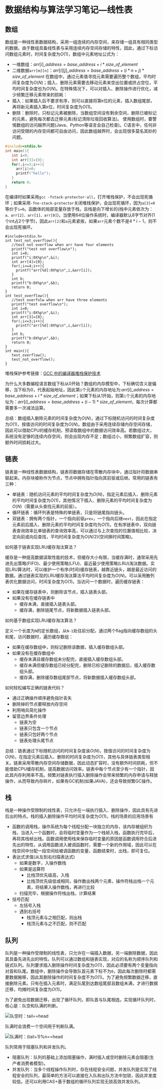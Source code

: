 # 数据结构与算法学习笔记—线性表

## 数组

数组是一种线性表数据结构，采用一组连续的内存空间，来存储一组具有相同类型的数据。由于数组具备线性表与采用连续内存空间存储的特性，因此，通过下标访问数组元素时，时间复杂度为$O(1)$，数组中元素地址公式为：

- 一维数组：$arr[i]\_address=base\_address+i*size\_of\_element$
- 二维数据`arr[m][n]`：$arr[i][j]\_address=base\_address+(i*n+j)*size\_of\_element$
  在数组中，通过元素值寻找元素需要遍历整个数组，平均时间复杂度为$O(N)$；插入、删除元素需要去移动元素来空出位置或挤占空位，平均时间复杂度也为$O(N)$。在特殊情况下，可以对插入、删除操作进行优化，减少频繁迁移元素带来的损耗：
- 插入：如果插入后不要求有序，则可以直接将第`K`位的元素，插入数组尾部，再将新元素插入第`K`位，时间复杂度为$O(1)$。
- 删除：删除时，只标记元素被删除，当数组空间没有剩余空间，删除已被标记的元素，避免每次都去迁移元素(标记清除垃圾回收算法)。
  使用数组时，要警惕数组的访问越界问题(Java、Python等语言会自己检查)。C语言中，任何非访问受限的内存空间都可自由访问，因此数组越界时，会出现很多莫名其妙的问题。

```c
#include<stdio.h>
int main(){
   int i=0;
   int arr[3]={0};
   for(;i<=3;i++){
     arr[i]=0;
     printf("hello");
   }
   return 0;
}
```

在编译时如果采用`gcc -fstack-protector-all`，打开堆栈保护，不会出现死循环；如果采用`-fno-stack-protector`关闭堆栈保护，会出现死循环，因为`a[3]=0`等价于`i=0`。函数体的局部变量存放于栈，且栈是向下增长的(栈中元素依次为：`a、arr[2]、arr[1]、arr[0]`)，当使用64位操作系统时，编译器默认8字节对齐(1个int占2个字节)，因此`arr[2]`和`a`元素紧挨，如果`arr`元素个数不是$4*i-1$，则不会出现死循环。

```
#include<stdio.h>
int test_not_overflow(){
   //test not overflow when arr have four elements
   printf("test not overflow\n");
   int i=0;
   printf("i:0X%p\n",&i);
   int arr[4]={0};
   for(;i<=4;i++){
     printf("arr[%d]:0X%p\n",i,&arr[i]);
   }
   int b;
   printf("b:0X%p\n",&b);
   return 0;
}
int test_overflow(){
   //test overfolw when arr have three elements
   printf("test overflow\n");
   int i=0;
   printf("i:0X%p\n",&i);
   int arr[3]={0};
   for(;i<=3;i++){
     printf("arr[%d]:0X%p\n",i,&arr[i]);
   }
   int b;
   printf("b:0X%p\n",&b);
   return 0;
}
int main(){
   test_overflow();
   test_not_overflow();
}
```

堆栈保护参考链接：[GCC 中的编译器堆栈保护技术](https://www.ibm.com/developerworks/cn/linux/l-cn-gccstack/index.html)

为什么大多数编程语言数组下标从0开始？数组的内存模型中，下标确切含义是偏移，当下标为0，代表起始地址，因此第`i`个元素的内存地址为:$arr[i]\_address=base\_address+i*size\_of\_element$；如果下标从1开始，则第`i`个元素的内存地址为：$arr[i]\_address=base\_address+(i-1)*size\_of\_element$，每次计算都需要多一次减法运算。

总结：数组插入删除元素的时间复杂度为$O(N)$，通过下标随机访问的时间复杂度为$O(1)$，按值访问的时间复杂度为$O(N)$。数组由于采用连续存储内存空间存储，因此可以借助CPU的缓存机制，预读取数组中的数据访问效率高。若数组过大，系统没有足够的连续内存空间，则会出现内存不足；数组过小，频繁数组扩容，则额外时间损耗过大。

## 链表

链表是一种线性表数据结构，链表将数据存储在零散内存块中，通过指针将数据串联起来。内存块被称作为节点，节点中拥有指针指向其前驱或后继。常用的链表有三种：

- 单链表：随机访问元素的平均时间复杂度为$O(N)$，指定元素后插入、删除元素的平均时间复杂度为$O(1)$，其他情况下插入、删除元素的平均时间复杂度为$O(N)$（需要从头查找元素的前驱）。
- 循环链表：循环列表是特殊的单链表，只是将链尾指向链头。
- 双链表：拥有两个指针，一个指向前驱`prev`，一个指向后继`next`，因此在指定元素前后插入、删除元素的平均时间复杂度均为$O(1)$。在有序链表中，双向链表查询效率比单链表的查询效率高，可以通过与上次查找的位置值相比较，决定向前或向后查找，平均时间复杂度为$O(N/2)$(空间换时间策略)。

如何基于链表实现LRU缓存淘汰算法？

缓存是一种提高数据读取性能的技术，但缓存大小有限，当缓存满时，通常采用先进先出策略(FIFO)、最少使用策略(LFU)、最近最少使用策略(LRU)淘汰数据。实现LRU算法时，可以维护一个有序(时间)缓存链表，越靠近链头，越是最近访问的数据。通过链表实现的LRU缓存淘汰算法平均时间复杂度为$O(N)$。可以采用散列表优化数据访问，时间复杂度为O(1)。当访问一个数据时，遍历缓存链表：

- 如果在缓存链表中，则删除该节点，插入链表头部。
- 如果没有在缓存链表中
  - 缓存未满，直接插入链表头部。
  - 缓存满，删除链尾节点，将新数据插入链表头部。



如何基于数组实现LRU缓存淘汰算法？

定义一个长度为`N`的定长数组，从`N-1`处往前分配，通过两个flag指向缓存数组的头和尾，访问数据时，遍历缓存数组：

- 如果在缓存数组中，则标记删除该数据，插入缓存数组头部。
- 如果没有在缓存数组中
  - 缓存未满且缓存数组未分配完，直接插入缓存数组头部。
  - 缓存未满但缓存数组已经分配完，删除已标记删除的数据后，插入缓存数组头部。
  - 缓存满，删除缓存数组尾部节点，将新数据插入缓存数组头部。

如何轻松编写正确的链表代码？

- 通过正确操作顺序避免指针丢失
- 删除掉的节点要释放内存空间
- 利用哨兵简化操作
- 留意边界条件处理
  - 链表为空
  - 链表只包含一个节点
  - 链表只包好两个节点
  - 链表处理头尾节点

总结：链表通过下标随机访问的时间复杂度诶$O(N)$，按值访问的时间复杂度为$O(N)$，在指定元素后插入、删除的时间复杂度为$O(1)$，其他与具体链表类型相关。链表采用零散内存空间存储数据，因此动态扩容时，没有额外时间损耗，但不能借助CPU缓存机制，提高数据访问效率。链表中每个节点至少有一个指针，因此其内存利用率不高。频繁对链表执行插入删除操作会带来频繁的内存申请与释放操作，从而导致内存碎片，如果有GC机制(如果JAVA)，还会导致频繁GC操作。

## 栈

栈是一种操作受限制的线性表，只允许在一端执行插入、删除操作，因此具有先进后出的特点。栈的插入删除操作平均时间复杂度为$O(1)$。栈的场景的应用场景有

- 函数的调用栈，操作系统为每个线程分配一块独立的内存，该内存被组织为栈，当进入一个函数时，会将临时变量作为一个栈帧入栈，函数执行完毕后，再将其栈帧出栈。函数调用使用栈来保存临时变量的原因是函数调用符合后进先出的特性，从调用函数进入被调函数时，需要一个新的作用域，因此可以在栈空间中分配一段空间给被调函数的变量，函数结束时，出栈，即可复位。
- 表达式求值(从左到右扫描表达式)
  - 如果是数字，入操作数栈
  - 如果是运算符
    - 比栈顶优先级高，入栈
    - 比栈顶优先级低或相同，操作数出栈两个元素，操作符栈出栈一个元素，将结果入操作数栈，再进行比较
  - 扫描完毕，根据操作符栈出栈，计算结果
- 括号匹配
  - 左括号入栈
  - 遇到右括号
    - 栈顶元素与之相匹配，则出栈
    - 栈顶元素与之不匹配，则不匹配

## 队列

队列是一种操作受限制的线性表，只允许在一端插入数据，另一端删除数据，因此其具备先进先出的特性。队列可以通过数组和链表实现，对应的名称为顺序队列和链式队列。队列要求插入删除操作时间复杂度为$O(1)$，因此必须要有两个变量指向对首和队尾。数组中，删除操作会导致队首元素下标不为`0`，因此每次删除时都需要数据搬移，因此其删除操作的时间复杂度不为$O(1)$。为了避免频繁数据迁移，直接删除元素。只有在插入元素时，满足队尾到达数组尾部且数组未满，才进行数据迁移，均摊时间复杂度为$O(1)$。

为了避免出现数据迁移，出现了循环队列，即队首与队尾相连。实现循环队列时，核心是：队空和队满的判断。

![队空时：$tail==head$]()

队满时会浪费一个空间用于判断队满。

![队满时：$(tail+1)%n==head$]()

队列常用于阻塞队列和并发队列。

- 阻塞队列：队列的基础上添加阻塞操作，满时插入或空时删除元素会阻塞(生产者消费者模型)。
- 并发队列：当多个线程操作队列时，存在线程安全问题，并发队列是实现了线程安全的队列，最简单的方法可以直接在入队和出队方法中加锁，因此并发度较低。还可以利用CAS+基于数组的循环队列实现无锁高效并发队列。

